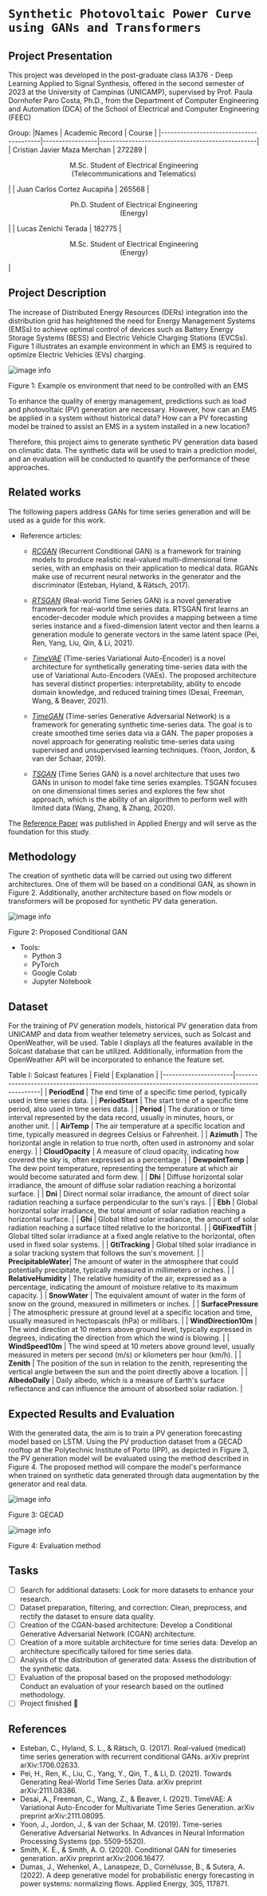# `Synthetic Photovoltaic Power Curve using GANs and Transformers`

## Project Presentation

This project was developed in the post-graduate class IA376 - Deep Learning Applied to Signal Synthesis, offered in the second semester of 2023 at the University of Campinas (UNICAMP), supervised by Prof. Paula Dornhofer Paro Costa, Ph.D., from the Department of Computer Engineering and Automation (DCA) of the School of Electrical and Computer Engineering (FEEC)

Group:
|Names                                   | Academic Record |  Course                                         |
|----------------------------------------|-----------------|-------------------------------------------------|
| Cristian Javier Maza Merchan           | 272289          | <p align="center">M.Sc. Student of Electrical Engineering </br> (Telecommunications and Telematics)</p>|
| Juan Carlos Cortez Aucapiña            | 265568          | <p align="center">Ph.D. Student of Electrical Engineering </br> (Energy)</p>|
| Lucas Zenichi Terada                   | 182775          | <p align="center">M.Sc. Student of Electrical Engineering </br> (Energy)</p>|

## Project Description

The increase of Distributed Energy Resources (DERs) integration into the distribution grid has heightened the need for Energy Management Systems (EMSs) to achieve optimal control of devices such as Battery Energy Storage Systems (BESS) and Electric Vehicle Charging Stations (EVCSs). Figure 1 illustrates an example environment in which an EMS is required to optimize Electric Vehicles (EVs) charging.

![image info](./Figs/Example.svg)

Figure 1: Example os environment that need to be controlled with an EMS

To enhance the quality of energy management, predictions such as load and photovoltaic (PV) generation are necessary. However, how can an EMS be applied in a system without historical data? How can a PV forecasting model be trained to assist an EMS in a system installed in a new location?

Therefore, this project aims to generate synthetic PV generation data based on climatic data. The synthetic data will be used to train a prediction model, and an evaluation will be conducted to quantify the performance of these approaches.

## Related works

The following papers address GANs for time series generation and will be used as a guide for this work.

* Reference articles:
  * *[RCGAN](https://arxiv.org/pdf/1706.02633.pdf)* (Recurrent Conditional GAN) is a framework for training models to produce realistic real-valued multi-dimensional time series, with an emphasis on their application to medical data. RGANs make use of recurrent neural networks in the generator and the discriminator (Esteban, Hyland, & Rätsch, 2017).

  * *[RTSGAN](https://arxiv.org/pdf/2111.08386.pdf)* (Real-world Time Series GAN) is a novel generative framework for real-world time series data. RTSGAN first learns an encoder-decoder module which provides a mapping between a time series instance and a fixed-dimension latent vector and then learns a generation module to generate vectors in the same latent space (Pei, Ren, Yang, Liu, Qin, & Li, 2021).

  * *[TimeVAE](https://arxiv.org/pdf/2111.08095.pdf)* (Time-series Variational Auto-Encoder) is a novel architecture for synthetically generating time-series data with the use of Variational Auto-Encoders (VAEs). The proposed architecture has several distinct properties: interpretability, ability to encode domain knowledge, and reduced training times (Desai, Freeman, Wang, & Beaver, 2021).

  * *[TimeGAN](https://papers.nips.cc/paper/2019/file/c9efe5f26cd17ba6216bbe2a7d26d490-Paper.pdf)* (Time-series Generative Adversarial Network) is a framework for generating synthetic time-series data. The goal is to create smoothed time series data via a GAN. The paper proposes a novel approach for generating realistic time-series data using supervised and unsupervised learning techniques. (Yoon, Jordon, & van der Schaar, 2019).


  * *[TSGAN](https://arxiv.org/pdf/2006.16477.pdf)* (Time Series GAN) is a novel architecture that uses two GANs in unison to model fake time series examples. TSGAN focuses on one dimensional times series and explores the few shot approach, which is the ability of an algorithm to perform well with limited data (Wang, Zhang, & Zhang, 2020).

The [Reference Paper](https://doi.org/10.1016/j.apenergy.2021.117871) was published in Applied Energy and will serve as the foundation for this study.

## Methodology

The creation of synthetic data will be carried out using two different architectures. One of them will be based on a conditional GAN, as shown in Figure 2. Additionally, another architecture based on flow models or transformers will be proposed for synthetic PV data generation.

![image info](./Figs/GAN.svg)

Figure 2: Proposed Conditional GAN 

* Tools:
  * Python 3
  * PyTorch
  * Google Colab
  * Jupyter Notebook


## Dataset

For the training of PV generation models, historical PV generation data from UNICAMP and data from weather telemetry services, such as Solcast and OpenWeather, will be used. Table I displays all the features available in the Solcast database that can be utilized. Additionally, information from the OpenWeather API will be incorporated to enhance the feature set.

Table I: Solcast features
| Field                | Explanation                                                                                   |
|----------------------|-----------------------------------------------------------------------------------------------|
| **PeriodEnd**        | The end time of a specific time period, typically used in time series data. |
| **PeriodStart**      | The start time of a specific time period, also used in time series data. |
| **Period**           | The duration or time interval represented by the data record, usually in minutes, hours, or another unit. |
| **AirTemp**          | The air temperature at a specific location and time, typically measured in degrees Celsius or Fahrenheit. |
| **Azimuth**          | The horizontal angle in relation to true north, often used in astronomy and solar energy. |
| **CloudOpacity**     | A measure of cloud opacity, indicating how covered the sky is, often expressed as a percentage. |
| **DewpointTemp**     | The dew point temperature, representing the temperature at which air would become saturated and form dew. |
| **Dhi**              | Diffuse horizontal solar irradiance, the amount of diffuse solar radiation reaching a horizontal surface. |
| **Dni**              | Direct normal solar irradiance, the amount of direct solar radiation reaching a surface perpendicular to the sun's rays. |
| **Ebh**              | Global horizontal solar irradiance, the total amount of solar radiation reaching a horizontal surface. |
| **Ghi**              | Global tilted solar irradiance, the amount of solar radiation reaching a surface tilted relative to the horizontal. |
| **GtiFixedTilt**     | Global tilted solar irradiance at a fixed angle relative to the horizontal, often used in fixed solar systems. |
| **GtiTracking**      | Global tilted solar irradiance in a solar tracking system that follows the sun's movement. |
| **PrecipitableWater**| The amount of water in the atmosphere that could potentially precipitate, typically measured in millimeters or inches. |
| **RelativeHumidity** | The relative humidity of the air, expressed as a percentage, indicating the amount of moisture relative to its maximum capacity. |
| **SnowWater**        | The equivalent amount of water in the form of snow on the ground, measured in millimeters or inches. |
| **SurfacePressure**  | The atmospheric pressure at ground level at a specific location and time, usually measured in hectopascals (hPa) or millibars. |
| **WindDirection10m** | The wind direction at 10 meters above ground level, typically expressed in degrees, indicating the direction from which the wind is blowing. |
| **WindSpeed10m**     | The wind speed at 10 meters above ground level, usually measured in meters per second (m/s) or kilometers per hour (km/h). |
| **Zenith**           | The position of the sun in relation to the zenith, representing the vertical angle between the sun and the point directly above a location. |
| **AlbedoDaily**      | Daily albedo, which is a measure of Earth's surface reflectance and can influence the amount of absorbed solar radiation. |


## Expected Results and Evaluation

With the generated data, the aim is to train a PV generation forecasting model based on LSTM. Using the PV production dataset from a GECAD rooftop at the Polytechnic Institute of Porto (IPP), as depicted in Figure 3, the PV generation model will be evaluated using the method described in Figure 4. The proposed method will compare the model's performance when trained on synthetic data generated through data augmentation by the generator and real data.

![image info](./Figs/GECAD.jpg)

Figure 3: GECAD 

![image info](./Figs/Evaluation.svg)

Figure 4: Evaluation method

                                               

## Tasks

- [ ] Search for additional datasets: Look for more datasets to enhance your research.
- [ ] Dataset preparation, filtering, and correction: Clean, preprocess, and rectify the dataset to ensure data quality.
- [ ] Creation of the CGAN-based architecture: Develop a Conditional Generative Adversarial Network (CGAN) architecture.
- [ ] Creation of a more suitable architecture for time series data: Develop an architecture specifically tailored for time series data.
- [ ] Analysis of the distribution of generated data: Assess the distribution of the synthetic data.
- [ ] Evaluation of the proposal based on the proposed methodology: Conduct an evaluation of your research based on the outlined methodology.
- [ ] Project finished </sub> :tada: 

## References

* Esteban, C., Hyland, S. L., & Rätsch, G. (2017). Real-valued (medical) time series generation with recurrent conditional GANs. arXiv preprint arXiv:1706.02633.
* Pei, H., Ren, K., Liu, C., Yang, Y., Qin, T., & Li, D. (2021). Towards Generating Real-World Time Series Data. arXiv preprint arXiv:2111.08386.
* Desai, A., Freeman, C., Wang, Z., & Beaver, I. (2021). TimeVAE: A Variational Auto-Encoder for Multivariate Time Series Generation. arXiv preprint arXiv:2111.08095.
* Yoon, J., Jordon, J., & van der Schaar, M. (2019). Time-series Generative Adversarial Networks. In Advances in Neural Information Processing Systems (pp. 5509-5520).
* Smith, K. E., & Smith, A. O. (2020). Conditional GAN for timeseries generation. arXiv preprint arXiv:2006.16477.
* Dumas, J., Wehenkel, A., Lanaspeze, D., Cornélusse, B., & Sutera, A. (2022). A deep generative model for probabilistic energy forecasting in power systems: normalizing flows. Applied Energy, 305, 117871.
